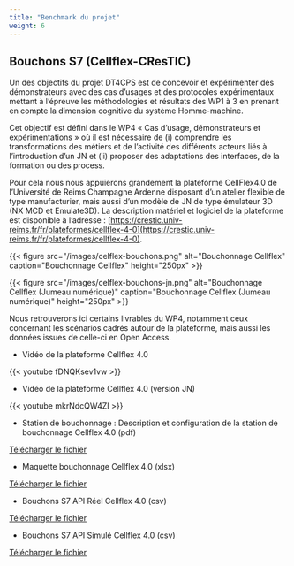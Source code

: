 ```yaml
---
title: "Benchmark du projet"
weight: 6
---
```


## Bouchons S7 (Cellflex-CResTIC)

Un des objectifs du projet DT4CPS est de concevoir et expérimenter des démonstrateurs avec des cas d’usages et des protocoles expérimentaux mettant à l’épreuve les méthodologies et résultats des WP1 à 3 en prenant en compte la dimension cognitive du système Homme-machine.

Cet objectif est défini dans le WP4 « Cas d’usage, démonstrateurs et expérimentations » où il est nécessaire de (i) comprendre les transformations des métiers et de l’activité des différents acteurs liés à l’introduction d’un JN et (ii) proposer des adaptations des interfaces, de la formation ou des process.

Pour cela nous nous appuierons grandement la plateforme CellFlex4.0 de l’Université de Reims Champagne Ardenne disposant d’un atelier flexible de type manufacturier, mais aussi d’un modèle de JN de type émulateur 3D (NX MCD et Emulate3D). La description matériel et logiciel de la plateforme est disponible à l’adresse : [https://crestic.univ-reims.fr/fr/plateformes/cellflex-4-0](https://crestic.univ-reims.fr/fr/plateformes/cellflex-4-0).

{{< figure src="/images/celflex-bouchons.png" alt="Bouchonnage Cellflex" caption="Bouchonnage Cellflex" height="250px" >}}

{{< figure src="/images/celflex-bouchons-jn.png" alt="Bouchonnage Cellflex (Jumeau numérique)" caption="Bouchonnage Cellflex (Jumeau numérique)" height="250px" >}}

Nous retrouverons ici certains livrables du WP4, notamment ceux concernant les scénarios cadrés autour de la plateforme, mais aussi les données issues de celle-ci en Open Access.

* Vidéo de la plateforme Cellflex 4.0

{{< youtube fDNQKsev1vw >}}


* Vidéo de la plateforme Cellflex 4.0 (version JN)

{{< youtube mkrNdcQW4ZI >}}


* Station de bouchonnage : Description et configuration de la station de bouchonnage Cellflex 4.0 (pdf)

[Télécharger le fichier](/benchmark/Station-Bouchonnage-Description-et-Configuration.pdf)

* Maquette bouchonnage Cellflex 4.0 (xlsx)

[Télécharger le fichier](/benchmark/maquette_bouchon.xlsx)

* Bouchons S7 API Réel Cellflex 4.0 (csv) 

[Télécharger le fichier](/benchmark/donnees_10_Bouchons_s7_API_Reel.csv)

* Bouchons S7 API Simulé Cellflex 4.0 (csv)

[Télécharger le fichier](/benchmark/donnees_10_Bouchons_s7_API_Simu.csv)